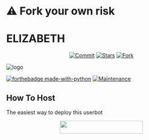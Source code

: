 # ⚠️ Fork your own risk 
# ELIZABETH
<p align="center">
    <a href="https://github.com/p-rinc-e/Elizabeth/commits/master"><img src="https://img.shields.io/github/last-commit/p-rinc-e/Elizabeth/master?label=Last%20Commit&style=flat-square&logo=github&color=F10070" alt="Commit" /></a>
    <a href="https://github.com/p-rinc-e/Elizabeth/stargazers"><img src="https://img.shields.io/github/stars/p-rinc-e/Elizabeth?label=Stars&style=flat-square&logo=github&color=F10070" alt="Stars" /></a>
    <a href="https://github.com/p-rinc-e/Elizabeth/network/members"><img src="https://img.shields.io/github/forks/p-rinc-e/Elizabeth?label=Fork&style=flat-square&logo=github&color=F10070" alt="Fork" /></a>
</p>

![logo](https://telegra.ph/file/5fe0b1d1b84f08f1944ed.jpg)


[![forthebadge made-with-python](http://ForTheBadge.com/images/badges/made-with-python.svg)](https://www.python.org/)
[![Maintenance](https://img.shields.io/badge/Maintained%3F-yes-green.svg)](https://github.com/p-rinc-e/Elizabeth/graphs/commit-activity)


## How To Host
The easiest way to deploy this userbot
<p align="center"><a href="https://heroku.com/deploy?template=https://github.com/p-rinc-e/elizabeth"> <img src="https://img.shields.io/badge/Deploy%20To%20Heroku-blueviolet?style=for-the-badge&logo=heroku" width="220" height="34.45"/></a></p>

